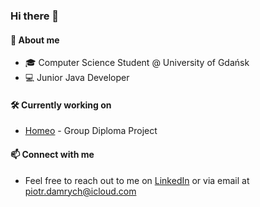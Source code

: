 ### Hi there 👋 

#### 🚀 About me
- 🎓 Computer Science Student @ University of Gdańsk
- 💻 Junior Java Developer

#### 🛠 Currently working on
- [Homeo](https://github.com/HomeoProject/Homeo) - Group Diploma Project

#### 📫 Connect with me
- Feel free to reach out to me on [LinkedIn](https://www.linkedin.com/in/piotr-damrych-146a1421a/) or via email at piotr.damrych@icloud.com

<!--
**piotrd22/piotrd22** is a ✨ _special_ ✨ repository because its `README.md` (this file) appears on your GitHub profile.

Here are some ideas to get you started:

- 🔭 I’m currently working on ...
- 🌱 I’m currently learning ...
- 👯 I’m looking to collaborate on ...
- 🤔 I’m looking for help with ...
- 💬 Ask me about ...
- 📫 How to reach me: ...
- 😄 Pronouns: ...
- ⚡ Fun fact: ...
-->
